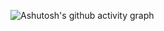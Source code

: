 ![Ashutosh's github activity graph](https://github-readme-activity-graph.cyclic.app/graph?username=rebecabl&bg_color=0d1117&color=d600af&line=f354ca&point=ee82ee&area=true&hide_border=true)
